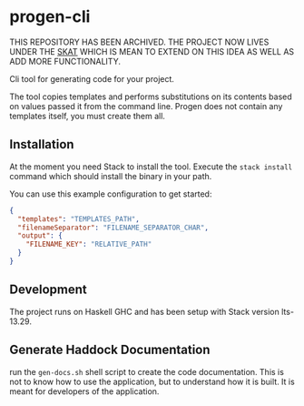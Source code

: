 # progen-cli

THIS REPOSITORY HAS BEEN ARCHIVED. THE PROJECT NOW LIVES UNDER THE [SKAT](https://github.com/dandro/skat-engine) WHICH IS MEAN TO EXTEND ON THIS IDEA AS WELL AS ADD MORE FUNCTIONALITY. 

Cli tool for generating code for your project.

The tool copies templates and performs substitutions on its contents based on values passed it from the command line. 
Progen does not contain any templates itself, you must create them all. 

## Installation
At the moment you need Stack to install the tool. Execute the `stack install` command which should install the binary in your path. 

You can use this example configuration to get started:

```json
{
  "templates": "TEMPLATES_PATH",
  "filenameSeparator": "FILENAME_SEPARATOR_CHAR",
  "output": {
    "FILENAME_KEY": "RELATIVE_PATH"
  }
}
```

## Development
The project runs on Haskell GHC and has been setup with Stack version lts-13.29.

## Generate Haddock Documentation
run the `gen-docs.sh` shell script to create the code documentation. This is not to know how to 
use the application, but to understand how it is built. It is meant for developers of the application. 
